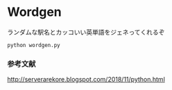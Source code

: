 # Wordgen
ランダムな駅名とカッコいい英単語をジェネってくれるぞ

```
python wordgen.py
```
### 参考文献
http://serverarekore.blogspot.com/2018/11/python.html
